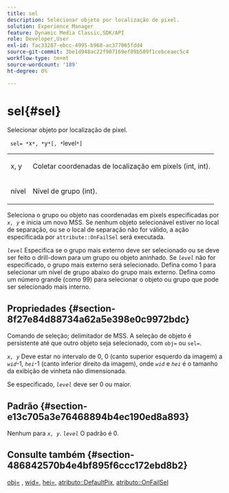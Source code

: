 ```yaml
---
title: sel
description: Selecionar objeto por localização de pixel.
solution: Experience Manager
feature: Dynamic Media Classic,SDK/API
role: Developer,User
exl-id: fac33287-ebcc-4995-b968-ac377065fdd4
source-git-commit: 3be1d948ac22f907169ef09b509f1cebceaec5c4
workflow-type: tm+mt
source-wordcount: '189'
ht-degree: 0%

---
```


# sel{#sel}

Selecionar objeto por localização de pixel.

` sel= *`x`*, *`y`*[, *`level`*]`

<table id="simpletable_247FF35D791C43D3AB433B8CF49F8C91"> 
 <tr class="strow"> 
  <td class="stentry"> <p> <span class="varname"> x, y </span> </p> </td> 
  <td class="stentry"> <p>Coletar coordenadas de localização em pixels (int, int). </p> </td> 
 </tr> 
 <tr class="strow"> 
  <td class="stentry"> <p> <span class="varname"> nível </span> </p> </td> 
  <td class="stentry"> <p>Nível de grupo (int). </p> </td> 
 </tr> 
</table>

Seleciona o grupo ou objeto nas coordenadas em pixels especificadas por *`x, y`* e inicia um novo MSS. Se nenhum objeto selecionável estiver no local de separação, ou se o local de separação não for válido, a ação especificada por `attribute::OnFailSel` será executada.

*`level`* Especifica se o grupo mais externo deve ser selecionado ou se deve ser feito o drill-down para um grupo ou objeto aninhado. Se *`level`* não for especificado, o grupo mais externo será selecionado. Defina como 1 para selecionar um nível de grupo abaixo do grupo mais externo. Defina como um número grande (como 99) para selecionar o objeto ou grupo que pode ser selecionado mais interno.

## Propriedades {#section-8f27e84d88734a62a5e398e0c9972bdc}

Comando de seleção; delimitador de MSS. A seleção de objeto é persistente até que outro objeto seja selecionado, com `obj=` ou `sel=`.

*`x, y`* Deve estar no intervalo de 0, 0 (canto superior esquerdo da imagem) a *`wid`*-1, *`hei`*-1 (canto inferior direito da imagem), onde *`wid`* e *`hei`* é o tamanho da exibição de vinheta não dimensionada.

Se especificado, *`level`* deve ser 0 ou maior.

## Padrão {#section-e13c705a3e76468894b4ec190ed8a893}

Nenhum para *`x, y`*. *`level`* O padrão é 0.

## Consulte também {#section-486842570b4e4bf895f6ccc172ebd8b2}

[obj=](../../../../../ir-api/http-protocol/image-rendering-api-ref/c-ir-http-protocol-ref/c-ir-http-protocol-command-reference/r-ir-obj.md#reference-31e7dac7931b4e0eb3c7589f120a1e6a) , [wid=](../../../../../ir-api/http-protocol/image-rendering-api-ref/c-ir-http-protocol-ref/c-ir-http-protocol-command-reference/r-ir-wid.md#reference-b7e691b0624941168c94b2749ae233ec), [hei=](../../../../../ir-api/http-protocol/image-rendering-api-ref/c-ir-http-protocol-ref/c-ir-http-protocol-command-reference/r-ir-hei.md#reference-1c08f60365a94417a39867c09cac5478), [atributo::DefaultPix](../../../../../ir-api/material-cat/image-rendering-api-ref/c-ir-material-catalog/c-ir-attributes-reference/r-ir-defaultpix.md#reference-102c98f9b5d24d2aaaeb756653fb0e6f), [atributo::OnFailSel](../../../../../ir-api/material-cat/image-rendering-api-ref/c-ir-material-catalog/c-ir-attributes-reference/r-ir-onfailsel.md#reference-f95e4a4a3c02412b87a2b0acca8a5513)
